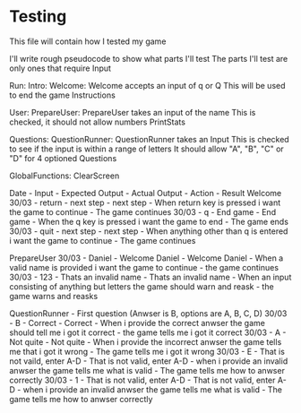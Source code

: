 # Testing

This file will contain how I tested my game

I'll write rough pseudocode to show what parts I'll test
The parts I'll test are only ones that require Input

Run:
  Intro:
    Welcome:
      Welcome accepts an input of q or Q
      This will be used to end the game
    Instructions

  User:
    PrepareUser:
      PrepareUser takes an input of the name
      This is checked, it should not allow numbers
    PrintStats

  Questions:
    QuestionRunner:
      QuestionRunner takes an Input
      This is checked to see if the input is within a range of letters
      It should allow "A", "B", "C" or "D" for 4 optioned Questions

  GlobalFunctions:
    ClearScreen


Date - Input - Expected Output - Actual Output - Action - Result
Welcome
30/03 - return - next step - next step - When return key is pressed i want the game to continue - The game continues
30/03 - q - End game - End game - When the q key is pressed i want the game to end - The game ends
30/03 - quit - next step - next step - When anything other than q is entered i want the game to continue - The game continues

PrepareUser
30/03 - Daniel - Welcome Daniel - Welcome Daniel - When a valid name is provided i want the game to continue - the game continues
30/03 - 123 - Thats an invalid name - Thats an invalid name - When an input consisting of anything but letters the game should warn and reask - the game warns and reasks

QuestionRunner - First question (Anwser is B, options are A, B, C, D)
30/03 - B - Correct - Correct - When i provide the correct anwser the game should tell me i got it correct - the game tells me i got it correct
30/03 - A - Not quite - Not quite - When i provide the incorrect anwser the game tells me that i got it wrong - The game tells me i got it wrong
30/03 - E - That is not vaild, enter A-D - That is not valid, enter A-D - when i provide an invalid anwser the game tells me what is valid - The game tells me how to anwser correctly
30/03 - 1 - That is not valid, enter A-D - That is not valid, enter A-D - when i provide an invalid anwser the game tells me what is valid - The game tells me how to anwser correctly

